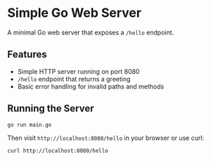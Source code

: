# Simple Go Web Server

A minimal Go web server that exposes a `/hello` endpoint.

## Features
- Simple HTTP server running on port 8080
- `/hello` endpoint that returns a greeting
- Basic error handling for invalid paths and methods

## Running the Server
```bash
go run main.go
```

Then visit `http://localhost:8080/hello` in your browser or use curl:
```bash
curl http://localhost:8080/hello
``` 